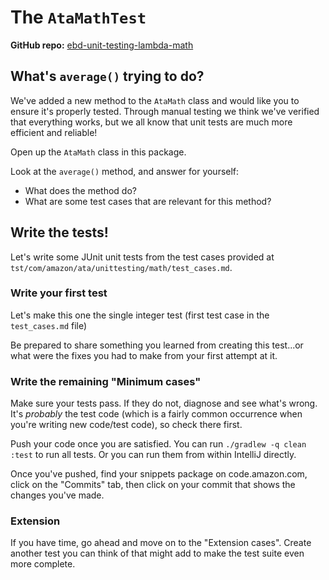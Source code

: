 # The `AtaMathTest`

**GitHub repo:** [ebd-unit-testing-lambda-math](https://github.com/LambdaSchool/ebd-unit-testing-lambda-math)

## What's `average()` trying to do?

We've added a new method to the `AtaMath` class and would like you to ensure it's properly tested. Through manual
testing we think we've verified that everything works, but we all know that unit tests are much more efficient
and reliable!

Open up the `AtaMath` class in this package.

Look at the `average()` method, and answer for yourself:
* What does the method do?
* What are some test cases that are relevant for this method?

## Write the tests!

Let's write some JUnit unit tests from the test cases provided at
`tst/com/amazon/ata/unittesting/math/test_cases.md`.

### Write your first test

Let's make this one the single integer test (first test case in the `test_cases.md` file)

Be prepared to share something you learned from creating this test...or what were the fixes you had to make from
your first attempt at it.

### Write the remaining "Minimum cases"

Make sure your tests pass. If they do not, diagnose and see what's wrong. It's *probably* the test code (which is a
fairly common occurrence when you're writing new code/test code), so check there first.

Push your code once you are satisfied. You can run `./gradlew -q clean :test` to run all tests. 
Or you can run them from within IntelliJ directly.

Once you've pushed, find your snippets package on code.amazon.com, click on the "Commits" tab, then click
on your commit that shows the changes you've made.

### Extension

If you have time, go ahead and move on to the "Extension cases". Create another test you can think of that might
add to make the test suite even more complete.
